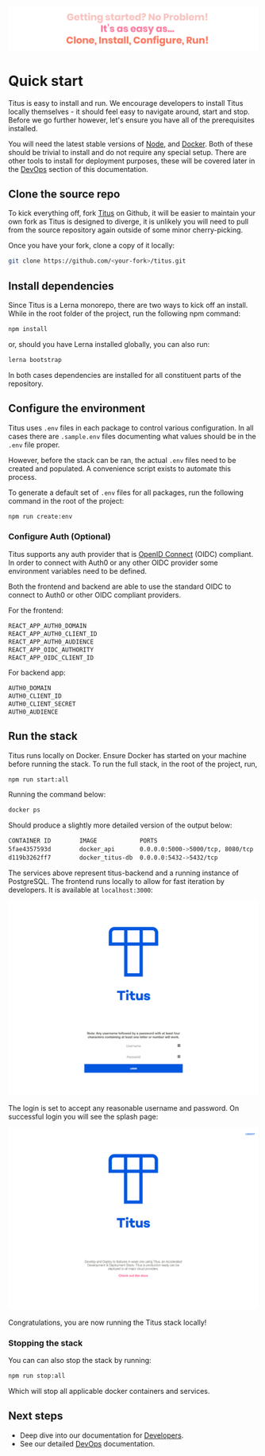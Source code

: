 ![quick-start-quote][]

# Quick start

Titus is easy to install and run. We encourage developers to install Titus locally themselves - it should feel easy to navigate around, start and stop. Before we go further however, let's ensure you have all of the prerequisites installed. 

You will need the latest stable versions of [Node][], and [Docker][]. Both of these should be trivial to install and do not require any special setup. There are other tools to install for deployment purposes, these will be covered later in the [DevOps][] section of this documentation.

## Clone the source repo
To kick everything off, fork [Titus][] on Github, it will be easier to maintain your own fork as Titus is designed to diverge, it is unlikely you will need to pull from the source repository again outside of some minor cherry-picking.

Once you have your fork, clone a copy of it locally:

```sh
git clone https://github.com/<your-fork>/titus.git
```

## Install dependencies
Since Titus is a Lerna monorepo, there are two ways to kick off an install. While in the root folder of the project, run the following npm command:

```sh
npm install
```

or, should you have Lerna installed globally, you can also run:

```sh
lerna bootstrap
```

In both cases dependencies are installed for all constituent parts of the repository.

## Configure the environment
Titus uses `.env` files in each package to control various configuration. In all cases there are `.sample.env` files documenting what values should be in the `.env` file proper.

However, before the stack can be ran, the actual `.env` files need to be created and populated. A convenience script exists to automate this process. 

To generate a default set of `.env` files for all packages, run the following command in the root of the project:

```sh
npm run create:env
```

### Configure Auth (Optional) 
Titus supports any auth provider that is [OpenID Connect][] (OIDC) compliant. In order to connect with Auth0 or any other OIDC provider some environment variables need to be defined.

Both the frontend and backend are able to use the standard OIDC to connect to Auth0 or other OIDC compliant providers.

For the frontend:

```
REACT_APP_AUTH0_DOMAIN
REACT_APP_AUTH0_CLIENT_ID
REACT_APP_AUTH0_AUDIENCE
REACT_APP_OIDC_AUTHORITY
REACT_APP_OIDC_CLIENT_ID
```

For backend app:

```
AUTH0_DOMAIN
AUTH0_CLIENT_ID
AUTH0_CLIENT_SECRET
AUTH0_AUDIENCE
```

## Run the stack
Titus runs locally on Docker. Ensure Docker has started on your machine before running the stack. To run the full stack, in the root of the project, run,

```sh
npm run start:all
```

Running the command below:

```sh
docker ps
```

Should produce a slightly more detailed version of the output below:

```sh
CONTAINER ID        IMAGE            PORTS                              NAMES
5fae4357593d        docker_api       0.0.0.0:5000->5000/tcp, 8080/tcp   docker_api_1
d119b3262ff7        docker_titus-db  0.0.0.0:5432->5432/tcp             docker_titus-db_1
```

The services above represent titus-backend and a running instance of PostgreSQL. The frontend runs locally to allow for fast iteration by developers. It is available at `localhost:3000`:

![x](../img/titus-login.png)

The login is set to accept any reasonable username and password. On successful login you will see
the splash page:

![x](../img/titus-home-page.png)

Congratulations, you are now running the Titus stack locally!

### Stopping the stack
You can can also stop the stack by running:

```sh
npm run stop:all
```

Which will stop all applicable docker containers and services.

## Next steps

- Deep dive into our documentation for [Developers][].
- See our detailed [DevOps][] documentation.


<!-- External Links -->
[Noise]: https://nearform.github.io/noise
[titus-noise-cli]: https://github.com/nearform/titus-noise-cli
[CircleCI]: https://circleci.com/product/#features
[Docker]: https://www.docker.com/
[Node]: https://nodejs.org/en/
[OpenID Connect]: https://openid.net/connect/ 
[Titus]: https://github.com/nearform/titus

<!-- Internal Links -->
[DevOps]: devops/
[Developers]: developers/


<!-- Images -->
[quick-start-quote]: ../img/titus-quick-start-quote.svg
